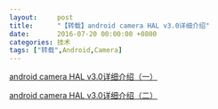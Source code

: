 ```yaml
---
layout:     post
title:      "【转载】android camera HAL v3.0详细介绍"
date:       2016-07-20 00:00:00 +0800
categories: 技术
tags: ["转载",Android,Camera]
---
```

[android camera HAL v3.0详细介绍（一）](http://blog.csdn.net/icamera0/article/details/50183735)

[android camera HAL v3.0详细介绍（二）](http://blog.csdn.net/icamera0/article/details/50183705)
